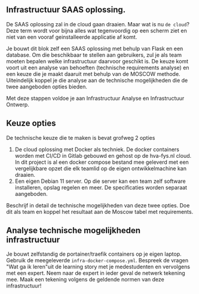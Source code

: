 ## Infrastructuur SAAS oplossing.

De SAAS oplossing zal in de cloud gaan draaien. Maar wat is nu `de cloud`? Deze term wordt voor bijna alles wat tegenvoordig op een scherm ziet en niet van een vooraf geinstalleerde applicatie af komt.

Je bouwt dit blok zelf een SAAS oplossing met behulp van Flask en een database. Om die beschikbaar te stellen aan gebruikers, zul je als team moeten bepalen welke infrastructuur daarvoor geschikt is. De keuze komt voort uit een analyse van behoeften (technische requirements analyse) en een keuze die je maakt daaruit met behulp van de MOSCOW methode. Uiteindelijk koppel je die analyse aan de technische mogelijkheden die de twee aangeboden opties bieden.

Met deze stappen voldoe je aan Infrastructuur Analyse en Infrastructuur Ontwerp.

## Keuze opties

De technische keuze die te maken is bevat grofweg 2 opties
1. De cloud oplossing met Docker als techniek. De docker containers worden met CI/CD in Gitlab gebouwd en gehost op de hva-fys.nl cloud. In dit project is al een docker compose bestand mee geleverd met een vergelijkbare opzet die elk teamlid op de eigen ontwikkelmachine kan draaien.
2. Een eigen Debian 11 server. Op die server kan een team zelf software installeren, opslag regelen en meer. De specificaties worden separaat aangeboden.

Beschrijf in detail de technische mogelijkheden van deze twee opties. Doe dit als team en koppel het resultaat aan de Moscow tabel met requirements.

## Analyse technische mogelijkheden infrastructuur
Je bouwt zelfstandig de portainer/traefik containers op je eigen laptop. Gebruik de meegeleverde `infra-docker-compose.yml`. Bespreek de vragen "Wat ga ik leren"uit de learning story met je medestudenten en vervolgens met een expert. Neem naar de expert in ieder geval de netwerk tekening mee. Maak een tekening volgens de geldende normen van deze infrastructuur!